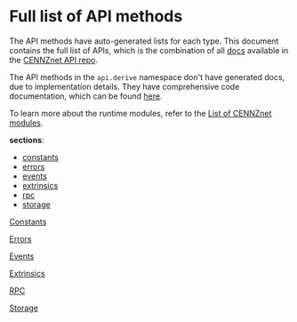 # Full list of API methods

The API methods have auto-generated lists for each type. This document contains the full list of APIs, which is the combination of all [docs](https://github.com/cennznet/api.js/tree/develop/docs/cennznet) available in the [CENNZnet API repo](https://github.com/cennznet/api.js).

The API methods in the `api.derive` namespace don't have generated docs, due to implementation details. They have comprehensive code documentation, which can be found [here](https://github.com/cennznet/api.js/tree/develop/packages/api/src/derives).

To learn more about the runtime modules, refer to the [List of CENNZnet modules](runtime-modules/List-of-cennznet-modules).


**sections**:
- [constants](/CENNZnet-API/Full-list?id=title-constants)
- [errors](/CENNZnet-API/Full-list?id=title-errors)
- [events](/CENNZnet-API/Full-list?id=title-events)
- [extrinsics](/CENNZnet-API/Full-list?id=title-extrinsics)
- [rpc](/CENNZnet-API/Full-list?id=title-rpc)
- [storage](/CENNZnet-API/Full-list?id=title-storage)

[Constants](https://raw.githubusercontent.com/cennznet/api.js/develop/docs/cennznet/constants.md ':include :type=tsdoc')

[Errors](https://raw.githubusercontent.com/cennznet/api.js/develop/docs/cennznet/errors.md ':include :type=tsdoc')

[Events](https://raw.githubusercontent.com/cennznet/api.js/develop/docs/cennznet/events.md ':include :type=tsdoc')

[Extrinsics](https://raw.githubusercontent.com/cennznet/api.js/develop/docs/cennznet/extrinsics.md ':include :type=tsdoc')

[RPC](https://raw.githubusercontent.com/cennznet/api.js/develop/docs/cennznet/rpc.md ':include :type=tsdoc')

[Storage](https://raw.githubusercontent.com/cennznet/api.js/develop/docs/cennznet/storage.md ':include :type=tsdoc')

